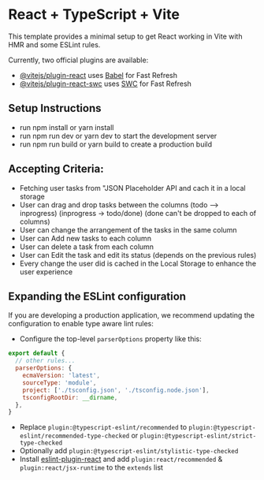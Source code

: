 # React + TypeScript + Vite

This template provides a minimal setup to get React working in Vite with HMR and some ESLint rules.

Currently, two official plugins are available:

- [@vitejs/plugin-react](https://github.com/vitejs/vite-plugin-react/blob/main/packages/plugin-react/README.md) uses [Babel](https://babeljs.io/) for Fast Refresh
- [@vitejs/plugin-react-swc](https://github.com/vitejs/vite-plugin-react-swc) uses [SWC](https://swc.rs/) for Fast Refresh

## Setup Instructions
- run npm install or yarn install
- run npm run dev or yarn dev to start the development server
- run npm run build or yarn build to create a production build

## Accepting Criteria:
- Fetching user tasks from "JSON Placeholder API and cach it in a local storage
- User can drag and drop tasks between the columns 
(todo --> inprogress)
(inprogress -> todo/done)
(done can't be dropped to each of columns)
- User can change the arrangement of the tasks in the same column
- User can Add new tasks to each column
- User can delete a task from each column
- User can Edit the task and edit its status (depends on the previous rules)
- Every change the user did is cached in the Local Storage to enhance the user    experience 

## Expanding the ESLint configuration

If you are developing a production application, we recommend updating the configuration to enable type aware lint rules:

- Configure the top-level `parserOptions` property like this:

```js
export default {
  // other rules...
  parserOptions: {
    ecmaVersion: 'latest',
    sourceType: 'module',
    project: ['./tsconfig.json', './tsconfig.node.json'],
    tsconfigRootDir: __dirname,
  },
}
```

- Replace `plugin:@typescript-eslint/recommended` to `plugin:@typescript-eslint/recommended-type-checked` or `plugin:@typescript-eslint/strict-type-checked`
- Optionally add `plugin:@typescript-eslint/stylistic-type-checked`
- Install [eslint-plugin-react](https://github.com/jsx-eslint/eslint-plugin-react) and add `plugin:react/recommended` & `plugin:react/jsx-runtime` to the `extends` list
